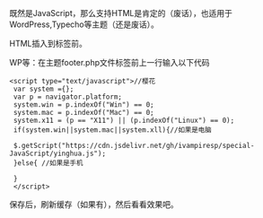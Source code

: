 既然是JavaScript，那么支持HTML是肯定的（废话），也适用于WordPress,Typecho等主题（还是废话）。

HTML插入到</body>标签前。

WP等：在主题footer.php文件</body>标签前上一行输入以下代码

```
<script type="text/javascript">//樱花
 var system ={}; 
 var p = navigator.platform; 
 system.win = p.indexOf("Win") == 0; 
 system.mac = p.indexOf("Mac") == 0; 
 system.x11 = (p == "X11") || (p.indexOf("Linux") == 0); 
 if(system.win||system.mac||system.xll){//如果是电脑
 
 $.getScript("https://cdn.jsdelivr.net/gh/ivampiresp/special-JavaScript/yinghua.js");
 }else{ //如果是手机
 
 }
 </script>
```

保存后，刷新缓存（如果有），然后看看效果吧。